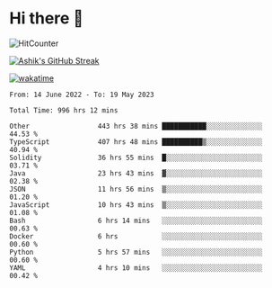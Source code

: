 # Hi there 👋

![HitCounter](https://hits.seeyoufarm.com/api/count/incr/badge.svg?url=https%3A%2F%2Fgithub.com%2Fashrhmn1212%2Fhit-counter)

<!-- ![Contribution Graph](https://github-readme-activity-graph.cyclic.app/graph?username=ashrhmn) -->


<!-- [![Top Langs](https://github-readme-stats.vercel.app/api/top-langs/?username=ashrhmn&layout=compact&theme=synthwave&langs_count=10&card_width=445)](https://github.com/anuraghazra/github-readme-stats) -->

[![Ashik's GitHub Streak](https://github-readme-streak-stats.herokuapp.com/?user=ashrhmn&theme=blood&fire=DD7F1C&background=151515&dates=9f9f9f&border=DD2727)](https://git.io/streak-stats)

<!-- ![Ashik's GitHub stats](https://github-readme-stats.vercel.app/api/?username=ashrhmn&show_icons=true&title_color=fff&icon_color=79ff97&text_color=9f9f9f&bg_color=151515) -->

[![wakatime](https://wakatime.com/badge/user/3df86613-ba63-4631-8e65-0ff18e7becad.svg)](https://wakatime.com/@3df86613-ba63-4631-8e65-0ff18e7becad)

<!--START_SECTION:waka-->

```text
From: 14 June 2022 - To: 19 May 2023

Total Time: 996 hrs 12 mins

Other                 443 hrs 38 mins ███████████░░░░░░░░░░░░░░   44.53 %
TypeScript            407 hrs 48 mins ██████████▒░░░░░░░░░░░░░░   40.94 %
Solidity              36 hrs 55 mins  █░░░░░░░░░░░░░░░░░░░░░░░░   03.71 %
Java                  23 hrs 43 mins  ▓░░░░░░░░░░░░░░░░░░░░░░░░   02.38 %
JSON                  11 hrs 56 mins  ▒░░░░░░░░░░░░░░░░░░░░░░░░   01.20 %
JavaScript            10 hrs 43 mins  ▒░░░░░░░░░░░░░░░░░░░░░░░░   01.08 %
Bash                  6 hrs 14 mins   ░░░░░░░░░░░░░░░░░░░░░░░░░   00.63 %
Docker                6 hrs           ░░░░░░░░░░░░░░░░░░░░░░░░░   00.60 %
Python                5 hrs 57 mins   ░░░░░░░░░░░░░░░░░░░░░░░░░   00.60 %
YAML                  4 hrs 10 mins   ░░░░░░░░░░░░░░░░░░░░░░░░░   00.42 %
```

<!--END_SECTION:waka-->


<!--### Most Used Languages
<img src="https://wakatime.com/share/@ashrhmn/24ecb986-5bf8-4607-af7f-0aab08908d8c.png" />

### Favourite Tools
<img src="https://wakatime.com/share/@ashrhmn/f4e08015-f3bc-460a-9228-95a3ba11c604.png" />-->
